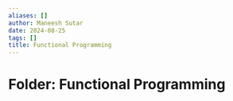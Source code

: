 ```yaml
---
aliases: []
author: Maneesh Sutar
date: 2024-08-25
tags: []
title: Functional Programming
---
```


# Folder: Functional Programming
